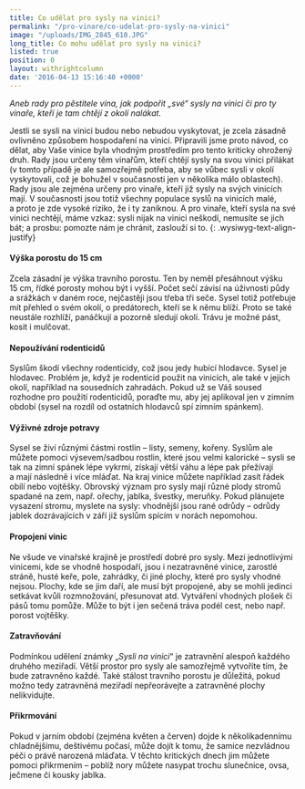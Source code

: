 ```yaml
---
title: Co udělat pro sysly na vinici?
permalink: "/pro-vinare/co-udelat-pro-sysly-na-vinici"
image: "/uploads/IMG_2845_610.JPG"
long_title: Co mohu udělat pro sysly na vinici?
listed: true
position: 0
layout: withrightcolumn
date: '2016-04-13 15:16:40 +0000'
---
```

*Aneb rady pro pěstitele vína, jak podpořit „své“ sysly na vinici či pro
ty vinaře, kteří je tam chtějí z okolí nalákat.*

Jestli se sysli na vinici budou nebo nebudou vyskytovat, je zcela
zásadně ovlivněno způsobem hospodaření na vinici. Připravili jsme proto
návod, co dělat, aby Vaše vinice byla vhodným prostředím pro tento
kriticky ohrožený druh. Rady jsou určeny těm vinařům, kteří chtějí sysly
na svou vinici přilákat (v tomto případě je ale samozřejmě potřeba, aby
se vůbec sysli v okolí vyskytovali, což je bohužel v současnosti jen
v několika málo oblastech). Rady jsou ale zejména určeny pro vinaře,
kteří již sysly na svých vinicích mají. V současnosti jsou totiž všechny
populace syslů na vinicích malé, a proto je zde vysoké riziko, že i ty
zaniknou. A pro vinaře, kteří sysla na své vinici nechtějí, máme vzkaz:
sysli nijak na vinici neškodí, nemusíte se jich bát; a prosbu: pomozte
nám je chránit, zaslouží si to.  {: .wysiwyg-text-align-justify}

#### Výška porostu do 15 cm

Zcela zásadní je výška travního porostu. Ten by neměl přesáhnout výšku
15 cm, řídké porosty mohou být i vyšší. Počet sečí závisí na úživnosti
půdy a srážkách v daném roce, nejčastěji jsou třeba tři seče. Sysel
totiž potřebuje mít přehled o svém okolí, o predátorech, kteří se k němu
blíží. Proto se také neustále rozhlíží, panáčkují a pozorně sledují
okolí. Trávu je možné pást, kosit i mulčovat.

#### Nepoužívání rodenticidů

Syslům škodí všechny rodenticidy, což jsou jedy hubící hlodavce. Sysel
je hlodavec. Problém je, když je rodenticid použit na vinicích, ale také
v jejich okolí, například na sousedních zahradách. Pokud už se Váš
soused rozhodne pro použití rodenticidů, poraďte mu, aby jej aplikoval
jen v zimním období (sysel na rozdíl od ostatních hlodavců spí zimním
spánkem).

#### Výživné zdroje potravy

Sysel se živí různými částmi rostlin – listy, semeny, kořeny. Syslům ale
můžete pomoci výsevem/sadbou rostlin, které jsou velmi kalorické – sysli
se tak na zimní spánek lépe vykrmí, získají větší váhu a lépe pak
přežívají a mají následně i více mláďat. Na kraj vinice můžete například
zasít řádek obilí nebo vojtěšky. Obrovský význam pro sysly mají různé
plody stromů spadané na zem, např. ořechy, jablka, švestky, meruňky.
Pokud plánujete vysazení stromu, myslete na sysly: vhodnější jsou rané
odrůdy – odrůdy jablek dozrávajících v září již syslům spícím v norách
nepomohou.

#### Propojení vinic

Ne všude ve vinařské krajině je prostředí dobré pro sysly. Mezi
jednotlivými vinicemi, kde se vhodně hospodaří, jsou i nezatravněné
vinice, zarostlé stráně, husté keře, pole, zahrádky, či jiné plochy,
které pro sysly vhodné nejsou. Plochy, kde se jim daří, ale musí být
propojené, aby se mohli jedinci setkávat kvůli rozmnožování, přesunovat
atd. Vytváření vhodných plošek či pásů tomu pomůže. Může to být i jen
sečená tráva podél cest, nebo např. porost vojtěšky.

#### Zatravňování

Podmínkou udělení známky „*Sysli na vinici*“ je zatravnění alespoň
každého druhého meziřadí. Větší prostor pro sysly ale samozřejmě
vytvoříte tím, že bude zatravněno každé. Také stálost travního porostu
je důležitá, pokud možno tedy zatravněná meziřadí nepřeorávejte
a zatravněné plochy nelikvidujte.

#### Přikrmování

Pokud v jarním období (zejména květen a červen) dojde k několikadennímu
chladnějšímu, deštivému počasí, může dojít k tomu, že samice nezvládnou
péči o právě narozená mláďata. V těchto kritických dnech jim můžete
pomoci přikrmením – poblíž nory můžete nasypat trochu slunečnice, ovsa,
ječmene či kousky jablka.
